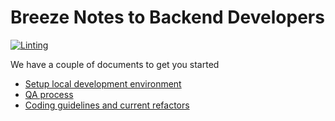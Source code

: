 # Breeze Notes to Backend Developers 

[![Linting](https://github.com/Breeze-Venture-GmbH/Breeze_backend/actions/workflows/lint.yml/badge.svg)](https://github.com/Breeze-Venture-GmbH/Breeze_backend/actions/workflows/lint.yml)

We have a couple of documents to get you started

- [Setup local development environment](./readme/SETUP.md)
- [QA process](./readme/QA.md)
- [Coding guidelines and current refactors](./readme/GUIDELINES.md)
